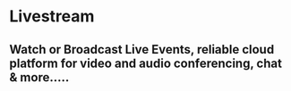 # Livestream
## Watch or Broadcast Live Events, reliable cloud platform for video and audio conferencing, chat & more.....

<!-- Credit to [Web Dev Simplified](https://www.youtube.com/watch?v=DvlyzDZDEq4)

Credit to [Clever Programmer](https://www.youtube.com/watch?v=ZVznzY7EjuY) -->

